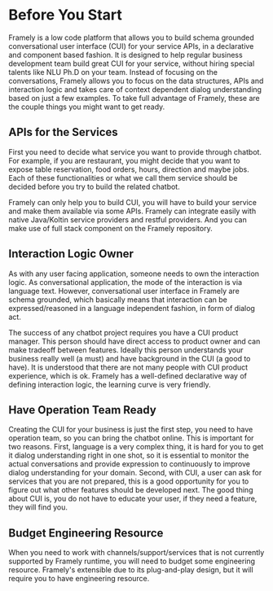 # Before You Start

Framely is a low code platform that allows you to build schema grounded conversational user interface (CUI) for your service APIs, in a declarative and component based fashion. It is designed to help regular business development team build great CUI for your service, without hiring special talents like NLU Ph.D on your team. Instead of focusing on the conversations, Framely allows you to focus on the data structures, APIs and interaction logic and takes care of context dependent dialog understanding based on just a few examples. To take full advantage of Framely, these are the couple things you might want to get ready. 

## APIs for the Services

First you need to decide what service you want to provide through chatbot. For example, if you are restaurant, you might decide that you want to expose table reservation, food orders, hours, direction and maybe jobs. Each of these functionalities or what we call them service should be decided before you try to build the related chatbot. 

Framely can only help you to build CUI, you will have to build your service and make them available via some APIs. Framely can integrate easily with native Java/Koltin service providers and restful providers. And you can make use of full stack component on the Framely repository.

## Interaction Logic Owner

As with any user facing application, someone needs to own the interaction logic. As conversational application, the mode of the interaction is via language text. However, conversational user interface in Framely are schema grounded, which basically means that interaction can be expressed/reasoned in a language independent fashion, in form of dialog act. 

The success of any chatbot project requires you have a CUI product manager. This person should have direct access to product owner and can make tradeoff between features. Ideally this person understands your business really well (a must) and have background in the CUI (a good to have). It is understood that there are not many people with CUI product experience, which is ok. Framely has a well-defined declarative way of defining interaction logic, the learning curve is very friendly.


## Have Operation Team Ready
Creating the CUI for your business is just the first step, you need to have operation team, so you can bring the chatbot online. This is important for two reasons. First, language is a very complex thing, it is hard for you to get it dialog understanding right in one shot, so it is essential to monitor the actual conversations and provide expression to continuously to improve dialog understanding for your domain. Second, with CUI, a user can ask for services that you are not prepared, this is a good opportunity for you to figure out what other features should be developed next. The good thing about CUI is, you do not have to educate your user, if they need a feature, they will find you.

## Budget Engineering Resource
When you need to work with channels/support/services that is not currently supported by Framely runtime, you will need to budget some engineering resource. Framely's extensible due to its plug-and-play design, but it will require you to have engineering resource.
